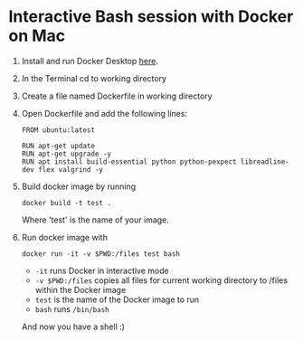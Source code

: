 # Interactive Bash session with Docker on Mac

1. Install and run Docker Desktop [here](https://docs.docker.com/docker-for-mac/install/).

2. In the Terminal cd to working directory

3. Create a file named Dockerfile in working directory

4. Open Dockerfile and add the following lines:

   ```
   FROM ubuntu:latest

   RUN apt-get update
   RUN apt-get upgrade -y
   RUN apt install build-essential python python-pexpect libreadline-dev flex valgrind -y
   ```

5. Build docker image by running

   ```
   docker build -t test .
   ```
   Where 'test' is the name of your image.

6. Run docker image with

   ```
   docker run -it -v $PWD:/files test bash
   ```
   
   * `-it` runs Docker in interactive mode
   * `-v $PWD:/files` copies all files for current working directory to /files within the Docker image
   * `test` is the name of the Docker image to run
   * `bash` runs `/bin/bash`
   
   And now you have a shell :)
